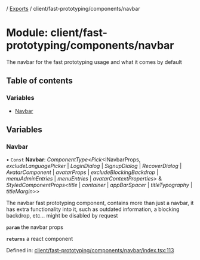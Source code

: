 [](../README.md) / [Exports](../modules.md) / client/fast-prototyping/components/navbar

# Module: client/fast-prototyping/components/navbar

The navbar for the fast prototyping usage and what it comes by default

## Table of contents

### Variables

- [Navbar](client_fast_prototyping_components_navbar.md#navbar)

## Variables

### Navbar

• `Const` **Navbar**: *ComponentType*<*Pick*<INavbarProps, *excludeLanguagePicker* \| *LoginDialog* \| *SignupDialog* \| *RecoverDialog* \| *AvatarComponent* \| *avatarProps* \| *excludeBlockingBackdrop* \| *menuAdminEntries* \| *menuEntries* \| *avatarContextProperties*\> & *StyledComponentProps*<*title* \| *container* \| *appBarSpacer* \| *titleTypography* \| *titleMargin*\>\>

The navbar fast prototyping component, contains more than just a navbar, it has extra
functionality into it, such as outdated information, a blocking backdrop, etc...
might be disabled by request

**`param`** the navbar props

**`returns`** a react component

Defined in: [client/fast-prototyping/components/navbar/index.tsx:113](https://github.com/onzag/itemize/blob/28218320/client/fast-prototyping/components/navbar/index.tsx#L113)
